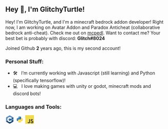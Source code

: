 ## Hey 👋, I'm GlitchyTurtle!

Hey! I'm GlitchyTurtle, and I'm a minecraft bedrock addon developer! Right now, I am working on Avatar Addon and Paradox Anticheat (collaborative bedrock anti-cheat). Check me out on [mcpedl](https://mcpedl.com/user/glitchyturtle32/). Want to contact me? Your best bet is probably with discord: **Glitch#8024**

Joined Github **2** years ago, this is my second account!

### Personal Stuff:

- 🛠 &nbsp; I’m currently working with Javascript (still learning) and Python (specifically tensorflow)!
- 💻 &nbsp; I love making games with unity or godot, minecraft mods and discord bots!

### Languages and Tools:

<code><img height="27" src="https://raw.githubusercontent.com/github/explore/80688e429a7d4ef2fca1e82350fe8e3517d3494d/topics/cpp/cpp.png" alt="cpp"></code>
<code><img height="27" src="https://raw.githubusercontent.com/github/explore/80688e429a7d4ef2fca1e82350fe8e3517d3494d/topics/python/python.png" alt="python"></code>
<code><img height="27" src="https://raw.githubusercontent.com/github/explore/80688e429a7d4ef2fca1e82350fe8e3517d3494d/topics/javascript/javascript.png" alt="javascript"></code>
